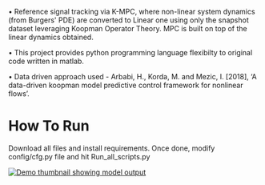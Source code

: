• Reference signal tracking via K-MPC, where non-linear system dynamics (from Burgers' PDE) are converted to Linear one using only the snapshot dataset leveraging Koopman Operator Theory. MPC is built on top of the linear dynamics obtained.

• This project provides python programming language flexibilty to original code written in matlab.

• Data driven approach used - Arbabi, H., Korda, M. and Mezic, I. [2018], ‘A data-driven koopman model predictive control framework for nonlinear flows’.

# How To Run
Download all files and install requirements. Once done, modify config/cfg.py file and hit Run_all_scripts.py

[![Demo thumbnail showing model output](thumbnail.png)](https://staggeredknox.github.io/Data-Driven-Koopman-MPC/my_project)
